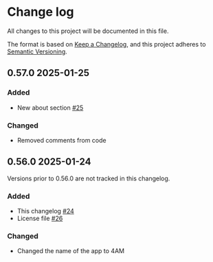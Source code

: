 # Change log
All changes to this project will be documented in this file.

The format is based on [Keep a Changelog](https://keepachangelog.com/en/1.0.0/),
and this project adheres to [Semantic Versioning](https://semver.org/spec/v2.0.0.html).

## 0.57.0 2025-01-25

### Added
- New about section [#25](https://github.com/kaskajp/fourAM/issues/25)

### Changed
- Removed comments from code

## 0.56.0 2025-01-24
Versions prior to 0.56.0 are not tracked in this changelog.

### Added
- This changelog [#24](https://github.com/kaskajp/fourAM/issues/24)
- License file [#26](https://github.com/kaskajp/fourAM/issues/26)

### Changed
- Changed the name of the app to 4AM
